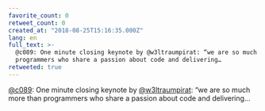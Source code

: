 ```yaml
---
favorite_count: 0
retweet_count: 0
created_at: "2018-08-25T15:16:35.000Z"
lang: en
full_text: >-
  @c089: One minute closing keynote by @w3ltraumpirat: “we are so much more than
  programmers who share a passion about code and delivering…
retweeted: true
---
```


[@c089](https://twitter.com/c089): One minute closing keynote by
[@w3ltraumpirat](https://twitter.com/w3ltraumpirat): “we are so much more than
programmers who share a passion about code and delivering…
